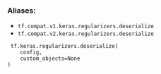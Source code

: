 ### Aliases:
- `tf.compat.v1.keras.regularizers.deserialize`
- `tf.compat.v2.keras.regularizers.deserialize`

```
 tf.keras.regularizers.deserialize(
    config,
    custom_objects=None
)
```
